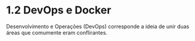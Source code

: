 # 1.2 DevOps e Docker

Desenvolvimento e Operações \(DevOps\) corresponde a ideia de unir duas áreas que comumente eram conflirantes.

